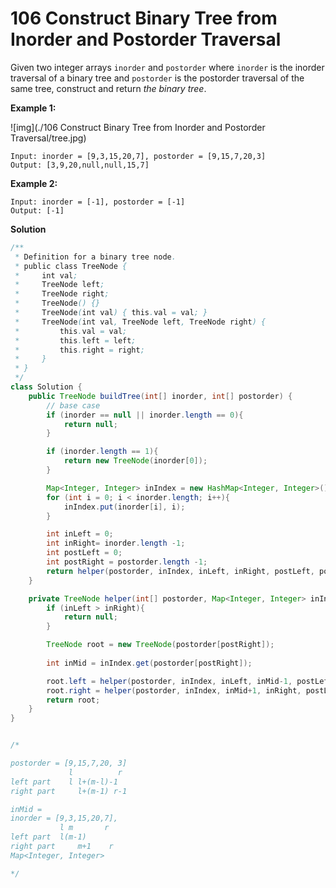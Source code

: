 # 106 Construct Binary Tree from Inorder and Postorder Traversal

Given two integer arrays `inorder` and `postorder` where `inorder` is the inorder traversal of a binary tree and `postorder` is the postorder traversal of the same tree, construct and return *the binary tree*.

 

**Example 1:**

![img](./106 Construct Binary Tree from Inorder and Postorder Traversal/tree.jpg)

```
Input: inorder = [9,3,15,20,7], postorder = [9,15,7,20,3]
Output: [3,9,20,null,null,15,7]
```

**Example 2:**

```
Input: inorder = [-1], postorder = [-1]
Output: [-1]
```



**Solution**

```java
/**
 * Definition for a binary tree node.
 * public class TreeNode {
 *     int val;
 *     TreeNode left;
 *     TreeNode right;
 *     TreeNode() {}
 *     TreeNode(int val) { this.val = val; }
 *     TreeNode(int val, TreeNode left, TreeNode right) {
 *         this.val = val;
 *         this.left = left;
 *         this.right = right;
 *     }
 * }
 */
class Solution {
    public TreeNode buildTree(int[] inorder, int[] postorder) {
        // base case 
        if (inorder == null || inorder.length == 0){
            return null;
        }

        if (inorder.length == 1){
            return new TreeNode(inorder[0]);
        }

        Map<Integer, Integer> inIndex = new HashMap<Integer, Integer>();
        for (int i = 0; i < inorder.length; i++){
            inIndex.put(inorder[i], i);
        }

        int inLeft = 0;
        int inRight= inorder.length -1;
        int postLeft = 0;
        int postRight = postorder.length -1;
        return helper(postorder, inIndex, inLeft, inRight, postLeft, postRight);
    }

    private TreeNode helper(int[] postorder, Map<Integer, Integer> inIndex, int inLeft, int inRight, int postLeft, int postRight){
        if (inLeft > inRight){
            return null;
        }

        TreeNode root = new TreeNode(postorder[postRight]);
        
        int inMid = inIndex.get(postorder[postRight]);

        root.left = helper(postorder, inIndex, inLeft, inMid-1, postLeft, postLeft + (inMid-inLeft) -1);
        root.right = helper(postorder, inIndex, inMid+1, inRight, postLeft+(inMid-inLeft) , postRight-1);
        return root;
    }
}


/*

postorder = [9,15,7,20, 3]
             l          r
left part    l l+(m-l)-1
right part     l+(m-1) r-1

inMid = 
inorder = [9,3,15,20,7], 
           l m       r
left part  l(m-1)
right part     m+1    r
Map<Integer, Integer> 

*/
```

